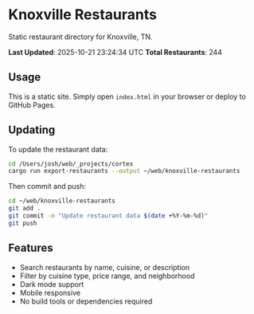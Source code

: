 # Knoxville Restaurants

Static restaurant directory for Knoxville, TN.

**Last Updated**: 2025-10-21 23:24:34 UTC
**Total Restaurants**: 244

## Usage

This is a static site. Simply open `index.html` in your browser or deploy to GitHub Pages.

## Updating

To update the restaurant data:

```bash
cd /Users/josh/web/_projects/cortex
cargo run export-restaurants --output ~/web/knoxville-restaurants
```

Then commit and push:

```bash
cd ~/web/knoxville-restaurants
git add .
git commit -m "Update restaurant data $(date +%Y-%m-%d)"
git push
```

## Features

- Search restaurants by name, cuisine, or description
- Filter by cuisine type, price range, and neighborhood
- Dark mode support
- Mobile responsive
- No build tools or dependencies required
